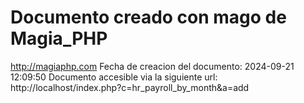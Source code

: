 # Documento creado con mago de Magia_PHP 
http://magiaphp.com 
Fecha de creacion del documento: 2024-09-21 12:09:50 
Documento accesible via la siguiente url:  
http://localhost/index.php?c=hr_payroll_by_month&a=add 

